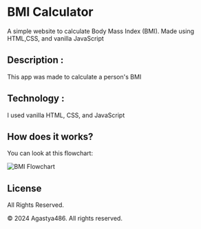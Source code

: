 
# BMI Calculator

A simple website to calculate Body Mass Index (BMI). Made using HTML,CSS, and vanilla JavaScript

## Description :
   This app was made to calculate a person's BMI

## Technology :
   I used vanilla HTML, CSS, and JavaScript

## How does it works?
   You can look at this flowchart:

   ![BMI Flowchart](https://github.com/Agastya486/BMI-Calculator/assets/123287468/9a46ba59-839e-45a7-8de0-328b60ed2c60)

   ## License

All Rights Reserved.

© 2024 Agastya486. All rights reserved.
